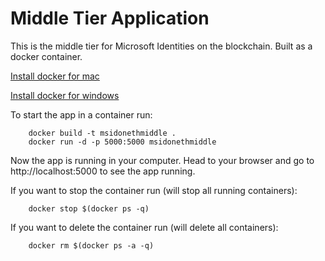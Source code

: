 # Middle Tier Application

This is the middle tier for Microsoft Identities on the blockchain. Built as a docker container.


[Install docker for mac](https://docs.docker.com/docker-for-mac/install/)

[Install docker for windows](https://docs.docker.com/docker-for-windows/install/)

To start the app in a container run:

```
    docker build -t msidonethmiddle .
    docker run -d -p 5000:5000 msidonethmiddle
```

Now the app is running in your computer. Head to your browser and go to http://localhost:5000 to see the app running.

If you want to stop the container run (will stop all running containers):

```
    docker stop $(docker ps -q)
```

If you want to delete the container run (will delete all containers):

```
    docker rm $(docker ps -a -q)
```